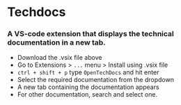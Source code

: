 # Techdocs
### A VS-code extension that displays the technical documentation in a new tab.

- Download the .vsix file above
- Go to Extensions > `...` menu > Install using .vsix file
- `ctrl + shift + p` type `OpenTechDocs` and hit enter
- Select the required documentation from the dropdown
- A new tab containing the documentation appears
- For other documentation, search and select one. 
